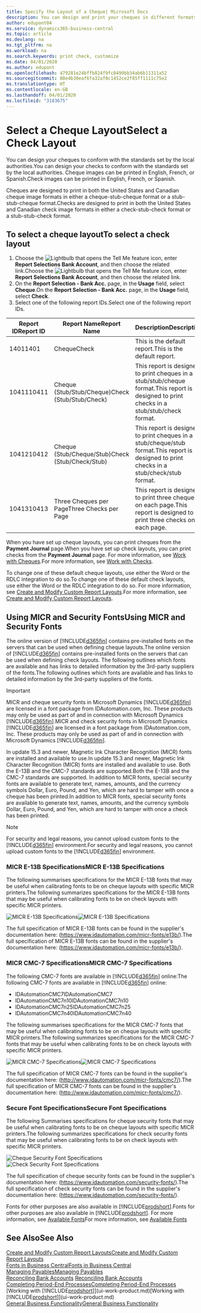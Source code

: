 ```yaml
---
title: Specify the Layout of a Cheque| Microsoft Docs
description: You can design and print your cheques in different formats to conform with standards.
author: edupont04
ms.service: dynamics365-business-central
ms.topic: article
ms.devlang: na
ms.tgt_pltfrm: na
ms.workload: na
ms.search.keywords: print check, customize
ms.date: 04/01/2020
ms.author: edupont
ms.openlocfilehash: 479281e24bffb824f9fc8499bb34ab6b11311a52
ms.sourcegitcommit: 88e4b30eaf6fa32af0c1452ce2f85ff1111c75e2
ms.translationtype: HT
ms.contentlocale: en-GB
ms.lasthandoff: 04/01/2020
ms.locfileid: "3183675"
---
```

# <a name="select-a-check-layout"></a><span data-ttu-id="6c650-103">Select a Cheque Layout</span><span class="sxs-lookup"><span data-stu-id="6c650-103">Select a Check Layout</span></span>
<span data-ttu-id="6c650-104">You can design your cheques to conform with the standards set by the local authorities.</span><span class="sxs-lookup"><span data-stu-id="6c650-104">You can design your checks to conform with the standards set by the local authorities.</span></span> <span data-ttu-id="6c650-105">Cheque images can be printed in English, French, or Spanish.</span><span class="sxs-lookup"><span data-stu-id="6c650-105">Check images can be printed in English, French, or Spanish.</span></span>

<span data-ttu-id="6c650-106">Cheques are designed to print in both the United States and Canadian cheque image formats in either a cheque-stub-cheque format or a stub-stub-cheque format.</span><span class="sxs-lookup"><span data-stu-id="6c650-106">Checks are designed to print in both the United States and Canadian check image formats in either a check-stub-check format or a stub-stub-check format.</span></span>

## <a name="to-select-a-check-layout"></a><span data-ttu-id="6c650-107">To select a cheque layout</span><span class="sxs-lookup"><span data-stu-id="6c650-107">To select a check layout</span></span>
1. <span data-ttu-id="6c650-108">Choose the ![Lightbulb that opens the Tell Me feature](media/ui-search/search_small.png "Tell me what you want to do") icon, enter **Report Selections Bank Account**, and then choose the related link.</span><span class="sxs-lookup"><span data-stu-id="6c650-108">Choose the ![Lightbulb that opens the Tell Me feature](media/ui-search/search_small.png "Tell me what you want to do") icon, enter **Report Selections Bank Account**, and then choose the related link.</span></span>
2. <span data-ttu-id="6c650-109">On the **Report Selection - Bank Acc.** page, in the **Usage** field, select **Cheque**.</span><span class="sxs-lookup"><span data-stu-id="6c650-109">On the **Report Selection - Bank Acc.** page, in the **Usage** field, select **Check**.</span></span>
3. <span data-ttu-id="6c650-110">Select one of the following report IDs.</span><span class="sxs-lookup"><span data-stu-id="6c650-110">Select one of the following report IDs.</span></span>

| <span data-ttu-id="6c650-111">Report ID</span><span class="sxs-lookup"><span data-stu-id="6c650-111">Report ID</span></span> | <span data-ttu-id="6c650-112">Report Name</span><span class="sxs-lookup"><span data-stu-id="6c650-112">Report Name</span></span> | <span data-ttu-id="6c650-113">Description</span><span class="sxs-lookup"><span data-stu-id="6c650-113">Description</span></span> |
| --- | --- | --- |
| <span data-ttu-id="6c650-114">1401</span><span class="sxs-lookup"><span data-stu-id="6c650-114">1401</span></span> |<span data-ttu-id="6c650-115">Cheque</span><span class="sxs-lookup"><span data-stu-id="6c650-115">Check</span></span> |<span data-ttu-id="6c650-116">This is the default report.</span><span class="sxs-lookup"><span data-stu-id="6c650-116">This is the default report.</span></span> |
| <span data-ttu-id="6c650-117">10411</span><span class="sxs-lookup"><span data-stu-id="6c650-117">10411</span></span> |<span data-ttu-id="6c650-118">Cheque (Stub/Stub/Cheque)</span><span class="sxs-lookup"><span data-stu-id="6c650-118">Check (Stub/Stub/Check)</span></span> |<span data-ttu-id="6c650-119">This report is designed to print cheques in a stub/stub/cheque format.</span><span class="sxs-lookup"><span data-stu-id="6c650-119">This report is designed to print checks in a stub/stub/check format.</span></span> |
| <span data-ttu-id="6c650-120">10412</span><span class="sxs-lookup"><span data-stu-id="6c650-120">10412</span></span> |<span data-ttu-id="6c650-121">Cheque (Stub/Cheque/Stub)</span><span class="sxs-lookup"><span data-stu-id="6c650-121">Check (Stub/Check/Stub)</span></span> |<span data-ttu-id="6c650-122">This report is designed to print cheques in a stub/cheque/stub format.</span><span class="sxs-lookup"><span data-stu-id="6c650-122">This report is designed to print checks in a stub/check/stub format.</span></span> |
| <span data-ttu-id="6c650-123">10413</span><span class="sxs-lookup"><span data-stu-id="6c650-123">10413</span></span> |<span data-ttu-id="6c650-124">Three Cheques per Page</span><span class="sxs-lookup"><span data-stu-id="6c650-124">Three Checks per Page</span></span> |<span data-ttu-id="6c650-125">This report is designed to print three cheques on each page.</span><span class="sxs-lookup"><span data-stu-id="6c650-125">This report is designed to print three checks on each page.</span></span> |

<span data-ttu-id="6c650-126">When you have set up cheque layouts, you can print cheques from the **Payment Journal** page.</span><span class="sxs-lookup"><span data-stu-id="6c650-126">When you have set up check layouts, you can print checks from the **Payment Journal** page.</span></span> <span data-ttu-id="6c650-127">For more information, see [Work with Cheques](payables-how-work-checks.md).</span><span class="sxs-lookup"><span data-stu-id="6c650-127">For more information, see [Work with Checks](payables-how-work-checks.md).</span></span>

<span data-ttu-id="6c650-128">To change one of these default cheque layouts, use either the Word or the RDLC integration to do so.</span><span class="sxs-lookup"><span data-stu-id="6c650-128">To change one of these default check layouts, use either the Word or the RDLC integration to do so.</span></span> <span data-ttu-id="6c650-129">For more information, see [Create and Modify Custom Report Layouts](ui-how-create-custom-report-layout.md).</span><span class="sxs-lookup"><span data-stu-id="6c650-129">For more information, see [Create and Modify Custom Report Layouts](ui-how-create-custom-report-layout.md).</span></span>

## <a name="using-micr-and-security-fonts"></a><span data-ttu-id="6c650-130">Using MICR and Security Fonts</span><span class="sxs-lookup"><span data-stu-id="6c650-130">Using MICR and Security Fonts</span></span>
<span data-ttu-id="6c650-131">The online version of [!INCLUDE[d365fin](includes/d365fin_md.md)] contains pre-installed fonts on the servers that can be used when defining cheque layouts.</span><span class="sxs-lookup"><span data-stu-id="6c650-131">The online version of [!INCLUDE[d365fin](includes/d365fin_md.md)] contains pre-installed fonts on the servers that can be used when defining check layouts.</span></span> <span data-ttu-id="6c650-132">The following outlines which fonts are available and has links to detailed information by the 3rd-party suppliers of the fonts.</span><span class="sxs-lookup"><span data-stu-id="6c650-132">The following outlines which fonts are available and has links to detailed information by the 3rd-party suppliers of the fonts.</span></span>

> [!Important]
> <span data-ttu-id="6c650-133">MICR and cheque security fonts in Microsoft Dynamics [!INCLUDE[d365fin](includes/d365fin_md.md)] are licensed in a font package from IDAutomation.com, Inc. These products may only be used as part of and in connection with Microsoft Dynamics [!INCLUDE[d365fin](includes/d365fin_md.md)].</span><span class="sxs-lookup"><span data-stu-id="6c650-133">MICR and check security fonts in Microsoft Dynamics [!INCLUDE[d365fin](includes/d365fin_md.md)] are licensed in a font package from IDAutomation.com, Inc. These products may only be used as part of and in connection with Microsoft Dynamics [!INCLUDE[d365fin](includes/d365fin_md.md)].</span></span>

<span data-ttu-id="6c650-134">In update 15.3 and newer, Magnetic Ink Character Recognition (MICR) fonts are installed and available to use.</span><span class="sxs-lookup"><span data-stu-id="6c650-134">In update 15.3 and newer, Magnetic Ink Character Recognition (MICR) fonts are installed and available to use.</span></span> <span data-ttu-id="6c650-135">Both the E-13B and the CMC-7 standards are supported.</span><span class="sxs-lookup"><span data-stu-id="6c650-135">Both the E-13B and the CMC-7 standards are supported.</span></span> <span data-ttu-id="6c650-136">In addition to MICR fonts, special security fonts are available to generate text, names, amounts, and the currency symbols Dollar, Euro, Pound, and Yen, which are hard to tamper with once a cheque has been printed.</span><span class="sxs-lookup"><span data-stu-id="6c650-136">In addition to MICR fonts, special security fonts are available to generate text, names, amounts, and the currency symbols Dollar, Euro, Pound, and Yen, which are hard to tamper with once a check has been printed.</span></span>

> [!NOTE]
> <span data-ttu-id="6c650-137">For security and legal reasons, you cannot upload custom fonts to the [!INCLUDE[d365fin](includes/d365fin_md.md)] environment.</span><span class="sxs-lookup"><span data-stu-id="6c650-137">For security and legal reasons, you cannot upload custom fonts to the [!INCLUDE[d365fin](includes/d365fin_md.md)] environment.</span></span>

### <a name="micr-e-13b-specifications"></a><span data-ttu-id="6c650-138">MICR E-13B Specifications</span><span class="sxs-lookup"><span data-stu-id="6c650-138">MICR E-13B Specifications</span></span>
<span data-ttu-id="6c650-139">The following summarises specifications for the MICR E-13B fonts that may be useful when calibrating fonts to be on cheque layouts with specific MICR printers.</span><span class="sxs-lookup"><span data-stu-id="6c650-139">The following summarizes specifications for the MICR E-13B fonts that may be useful when calibrating fonts to be on check layouts with specific MICR printers.</span></span>

<span data-ttu-id="6c650-140">![MICR E-13B Specifications](media/font_MICR_E-13B_Specifications.png "MICR E-13B Specifications")</span><span class="sxs-lookup"><span data-stu-id="6c650-140">![MICR E-13B Specifications](media/font_MICR_E-13B_Specifications.png "MICR E-13B Specifications")</span></span>

<span data-ttu-id="6c650-141">The full specification of MICR E-13B fonts can be found in the supplier's documentation here: (https://www.idautomation.com/micr-fonts/e13b/).</span><span class="sxs-lookup"><span data-stu-id="6c650-141">The full specification of MICR E-13B fonts can be found in the supplier's documentation here: (https://www.idautomation.com/micr-fonts/e13b/).</span></span>

### <a name="micr-cmc-7-specifications"></a><span data-ttu-id="6c650-142">MICR CMC-7 Specifications</span><span class="sxs-lookup"><span data-stu-id="6c650-142">MICR CMC-7 Specifications</span></span>
<span data-ttu-id="6c650-143">The following CMC-7 fonts are available in [!INCLUDE[d365fin](includes/d365fin_md.md)] online:</span><span class="sxs-lookup"><span data-stu-id="6c650-143">The following CMC-7 fonts are available in [!INCLUDE[d365fin](includes/d365fin_md.md)] online:</span></span>

- <span data-ttu-id="6c650-144">IDAutomationCMC7</span><span class="sxs-lookup"><span data-stu-id="6c650-144">IDAutomationCMC7</span></span>
- <span data-ttu-id="6c650-145">IDAutomationCMC7n10</span><span class="sxs-lookup"><span data-stu-id="6c650-145">IDAutomationCMC7n10</span></span>
- <span data-ttu-id="6c650-146">IDAutomationCMC7n25</span><span class="sxs-lookup"><span data-stu-id="6c650-146">IDAutomationCMC7n25</span></span>
-   <span data-ttu-id="6c650-147">IDAutomationCMC7n40</span><span class="sxs-lookup"><span data-stu-id="6c650-147">IDAutomationCMC7n40</span></span>

<span data-ttu-id="6c650-148">The following summarises specifications for the MICR CMC-7 fonts that may be useful when calibrating fonts to be on cheque layouts with specific MICR printers.</span><span class="sxs-lookup"><span data-stu-id="6c650-148">The following summarizes specifications for the MICR CMC-7 fonts that may be useful when calibrating fonts to be on check layouts with specific MICR printers.</span></span>

<span data-ttu-id="6c650-149">![MICR CMC-7 Specifications](media/font_MICR_CMC-7_Specifications.png "MICR CMC-7 Specifications")</span><span class="sxs-lookup"><span data-stu-id="6c650-149">![MICR CMC-7 Specifications](media/font_MICR_CMC-7_Specifications.png "MICR CMC-7 Specifications")</span></span>

<span data-ttu-id="6c650-150">The full specification of MICR CMC-7 fonts can be found in the supplier's documentation here: (http://www.idautomation.com/micr-fonts/cmc7/).</span><span class="sxs-lookup"><span data-stu-id="6c650-150">The full specification of MICR CMC-7 fonts can be found in the supplier's documentation here: (http://www.idautomation.com/micr-fonts/cmc7/).</span></span>

### <a name="secure-font-specifications"></a><span data-ttu-id="6c650-151">Secure Font Specifications</span><span class="sxs-lookup"><span data-stu-id="6c650-151">Secure Font Specifications</span></span>
<span data-ttu-id="6c650-152">The following Summarises specifications for cheque security fonts that may be useful when calibrating fonts to be on cheque layouts with specific MICR printers.</span><span class="sxs-lookup"><span data-stu-id="6c650-152">The following summarizes specifications for check security fonts that may be useful when calibrating fonts to be on check layouts with specific MICR printers.</span></span>

<span data-ttu-id="6c650-153">![Cheque Security Font Specifications](media/font_check-security-font_Specifications.png "Cheque Security Font Specifications")</span><span class="sxs-lookup"><span data-stu-id="6c650-153">![Check Security Font Specifications](media/font_check-security-font_Specifications.png "Check Security Font Specifications")</span></span>

<span data-ttu-id="6c650-154">The full specification of cheque security fonts can be found in the supplier's documentation here: (https://www.idautomation.com/security-fonts/).</span><span class="sxs-lookup"><span data-stu-id="6c650-154">The full specification of check security fonts can be found in the supplier's documentation here: (https://www.idautomation.com/security-fonts/).</span></span>

<span data-ttu-id="6c650-155">Fonts for other purposes are also available in [!INCLUDE[prodshort](includes/prodshort.md)].</span><span class="sxs-lookup"><span data-stu-id="6c650-155">Fonts for other purposes are also available in [!INCLUDE[prodshort](includes/prodshort.md)].</span></span> <span data-ttu-id="6c650-156">For more information, see [Available Fonts](ui-fonts.md)</span><span class="sxs-lookup"><span data-stu-id="6c650-156">For more information, see [Available Fonts](ui-fonts.md)</span></span>

## <a name="see-also"></a><span data-ttu-id="6c650-157">See Also</span><span class="sxs-lookup"><span data-stu-id="6c650-157">See Also</span></span>
[<span data-ttu-id="6c650-158">Create and Modify Custom Report Layouts</span><span class="sxs-lookup"><span data-stu-id="6c650-158">Create and Modify Custom Report Layouts</span></span>](ui-how-create-custom-report-layout.md)  
[<span data-ttu-id="6c650-159">Fonts in Business Central</span><span class="sxs-lookup"><span data-stu-id="6c650-159">Fonts in Business Central</span></span>](ui-fonts.md)  
[<span data-ttu-id="6c650-160">Managing Payables</span><span class="sxs-lookup"><span data-stu-id="6c650-160">Managing Payables</span></span>](payables-manage-payables.md)  
<span data-ttu-id="6c650-161">[Reconciling Bank Accounts](bank-manage-bank-accounts.md) </span><span class="sxs-lookup"><span data-stu-id="6c650-161">[Reconciling Bank Accounts](bank-manage-bank-accounts.md) </span></span>  
[<span data-ttu-id="6c650-162">Completing Period-End Processes</span><span class="sxs-lookup"><span data-stu-id="6c650-162">Completing Period-End Processes</span></span>](year-how-complete-period-end-processes.md)  
<span data-ttu-id="6c650-163">[Working with [!INCLUDE[prodshort](includes/prodshort.md)]](ui-work-product.md)</span><span class="sxs-lookup"><span data-stu-id="6c650-163">[Working with [!INCLUDE[prodshort](includes/prodshort.md)]](ui-work-product.md)</span></span>  
[<span data-ttu-id="6c650-164">General Business Functionality</span><span class="sxs-lookup"><span data-stu-id="6c650-164">General Business Functionality</span></span>](ui-across-business-areas.md)
